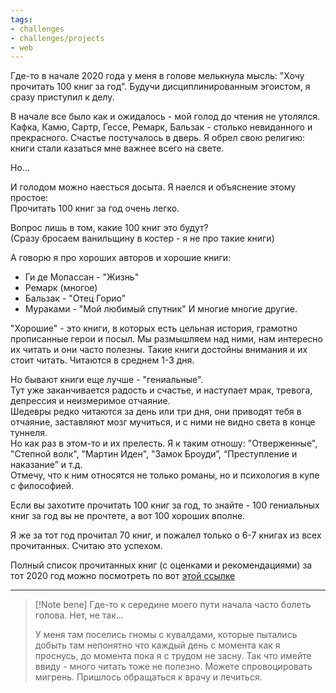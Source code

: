 ```yaml
---
tags: 
- challenges
- challenges/projects
- web
---
```

Где-то в начале 2020 года у меня в голове мелькнула мысль: "Хочу прочитать 100 книг за год". Будучи дисциплинированным эгоистом, я сразу приступил к делу.  

В начале все было как и ожидалось - мой голод до чтения не утолялся. Кафка, Камю, Сартр, Гессе, Ремарк, Бальзак - столько невиданного и прекрасного. Счастье постучалось в дверь. Я обрел свою религию: книги стали казаться мне важнее всего на свете.  

Но…  

И голодом можно наесться досыта. Я наелся и объяснение этому простое:  
Прочитать 100 книг за год очень легко.  

Вопрос лишь в том, какие 100 книг это будут?  
(Сразу бросаем ванильщину в костер - я не про такие книги)  

А говорю я про хороших авторов и хорошие книги:  
- Ги де Мопассан - "Жизнь"
- Ремарк (многое)
- Бальзак - "Отец Горио"
- Мураками - "Мой любимый спутник"
И многие многие другие.  

"Хорошие" - это книги, в которых есть цельная история, грамотно прописанные герои и посыл. Мы размышляем над ними, нам интересно их читать и они часто полезны. Такие книги достойны внимания и их стоит читать. Читаются в среднем 1-3 дня.  

Но бывают книги еще лучше - "гениальные".  
Тут уже заканчивается радость и счастье, и наступает мрак, тревога, депрессия и неизмеримое отчаяние.  
Шедевры редко читаются за день или три дня, они приводят тебя в отчаяние, заставляют мозг мучиться, и с ними не видно света в конце туннеля.  
Но как раз в этом-то и их прелесть. Я к таким отношу: "Отверженные", "Степной волк", "Мартин Иден", "Замок Броуди”, “Преступление и наказание” и т.д.  
Отмечу, что к ним относятся не только романы, но и психология в купе с философией.  

Если вы захотите прочитать 100 книг за год, то знайте - 100 гениальных книг за год вы не прочтете, а вот 100 хороших вполне.  

Я же за тот год прочитал 70 книг, и пожалел только о 6-7 книгах из всех прочитанных. Считаю это успехом.

Полный список прочитанных книг (с оценками и рекомендациями) за тот 2020 год можно посмотреть по вот [этой ссылке](https://docs.google.com/spreadsheets/d/1cSomnSCI2GtugWuNSDcZ4DHCwd2zoOuCyFE3K4GZqjc/edit?usp=sharing) 

---
> [!Note bene]
> Где-то к середине моего пути начала часто болеть голова. Нет, не так... 
> 
> У меня там поселись гномы с кувалдами, которые пытались добыть там непонятно что каждый день с момента как я проснусь, до момента пока я с трудом не засну. Так что имейте ввиду - много читать тоже не полезно. Можете спровоцировать мигрень. Пришлось обращаться к врачу и лечиться.